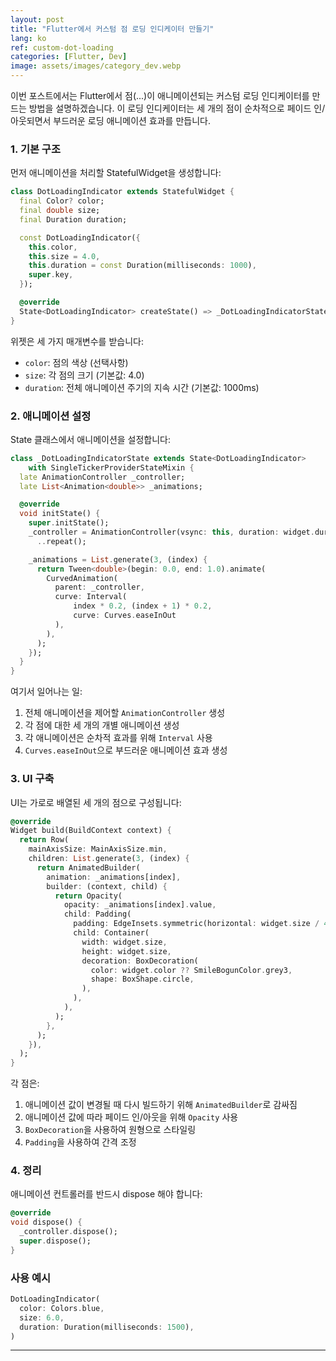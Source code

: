 ```yaml
---
layout: post
title: "Flutter에서 커스텀 점 로딩 인디케이터 만들기"
lang: ko
ref: custom-dot-loading
categories: [Flutter, Dev]
image: assets/images/category_dev.webp
---
```


이번 포스트에서는 Flutter에서 점(...)이 애니메이션되는 커스텀 로딩 인디케이터를 만드는 방법을 설명하겠습니다. 이 로딩 인디케이터는 세 개의 점이 순차적으로 페이드 인/아웃되면서 부드러운 로딩 애니메이션 효과를 만듭니다.

### 1. 기본 구조

먼저 애니메이션을 처리할 StatefulWidget을 생성합니다:

```dart
class DotLoadingIndicator extends StatefulWidget {
  final Color? color;
  final double size;
  final Duration duration;

  const DotLoadingIndicator({
    this.color,
    this.size = 4.0,
    this.duration = const Duration(milliseconds: 1000),
    super.key,
  });

  @override
  State<DotLoadingIndicator> createState() => _DotLoadingIndicatorState();
}
```

위젯은 세 가지 매개변수를 받습니다:

- `color`: 점의 색상 (선택사항)
- `size`: 각 점의 크기 (기본값: 4.0)
- `duration`: 전체 애니메이션 주기의 지속 시간 (기본값: 1000ms)

### 2. 애니메이션 설정

State 클래스에서 애니메이션을 설정합니다:

```dart
class _DotLoadingIndicatorState extends State<DotLoadingIndicator>
    with SingleTickerProviderStateMixin {
  late AnimationController _controller;
  late List<Animation<double>> _animations;

  @override
  void initState() {
    super.initState();
    _controller = AnimationController(vsync: this, duration: widget.duration)
      ..repeat();

    _animations = List.generate(3, (index) {
      return Tween<double>(begin: 0.0, end: 1.0).animate(
        CurvedAnimation(
          parent: _controller,
          curve: Interval(
              index * 0.2, (index + 1) * 0.2,
              curve: Curves.easeInOut
          ),
        ),
      );
    });
  }
}
```

여기서 일어나는 일:

1. 전체 애니메이션을 제어할 `AnimationController` 생성
2. 각 점에 대한 세 개의 개별 애니메이션 생성
3. 각 애니메이션은 순차적 효과를 위해 `Interval` 사용
4. `Curves.easeInOut`으로 부드러운 애니메이션 효과 생성

### 3. UI 구축

UI는 가로로 배열된 세 개의 점으로 구성됩니다:

```dart
@override
Widget build(BuildContext context) {
  return Row(
    mainAxisSize: MainAxisSize.min,
    children: List.generate(3, (index) {
      return AnimatedBuilder(
        animation: _animations[index],
        builder: (context, child) {
          return Opacity(
            opacity: _animations[index].value,
            child: Padding(
              padding: EdgeInsets.symmetric(horizontal: widget.size / 4),
              child: Container(
                width: widget.size,
                height: widget.size,
                decoration: BoxDecoration(
                  color: widget.color ?? SmileBogunColor.grey3,
                  shape: BoxShape.circle,
                ),
              ),
            ),
          );
        },
      );
    }),
  );
}
```

각 점은:

1. 애니메이션 값이 변경될 때 다시 빌드하기 위해 `AnimatedBuilder`로 감싸짐
2. 애니메이션 값에 따라 페이드 인/아웃을 위해 `Opacity` 사용
3. `BoxDecoration`을 사용하여 원형으로 스타일링
4. `Padding`을 사용하여 간격 조정

### 4. 정리

애니메이션 컨트롤러를 반드시 dispose 해야 합니다:

```dart
@override
void dispose() {
  _controller.dispose();
  super.dispose();
}
```

### 사용 예시

```dart
DotLoadingIndicator(
  color: Colors.blue,
  size: 6.0,
  duration: Duration(milliseconds: 1500),
)
```

---
